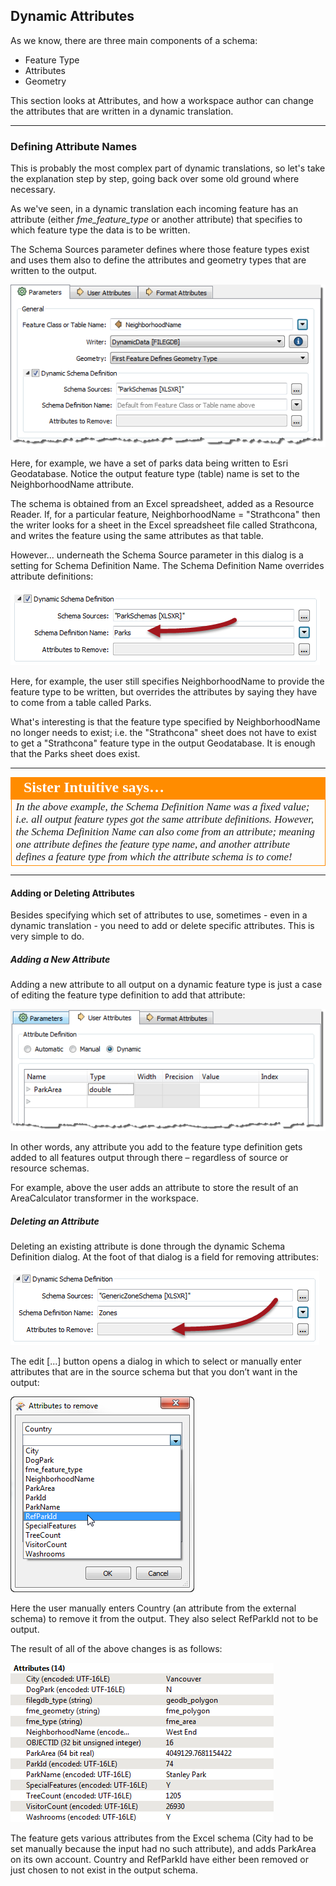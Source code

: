 ## Dynamic Attributes ##

As we know, there are three main components of a schema:

- Feature Type
- Attributes
- Geometry

This section looks at Attributes, and how a workspace author can change the attributes that are written in a dynamic translation.

---

### Defining Attribute Names ###

This is probably the most complex part of dynamic translations, so let's take the explanation step by step, going back over some old ground where necessary.

As we've seen, in a dynamic translation each incoming feature has an attribute (either *fme&#95;feature&#95;type* or another attribute) that specifies to which feature type the data is to be written.

The Schema Sources parameter defines where those feature types exist and uses them also to define the attributes and geometry types that are written to the output. 

![](./Images/Img3.049.DynamicWriterAttrParameter.png)

Here, for example, we have a set of parks data being written to Esri Geodatabase. Notice the output feature type (table) name is set to the NeighborhoodName attribute.

The schema is obtained from an Excel spreadsheet, added as a Resource Reader. If, for a particular feature, NeighborhoodName = "Strathcona" then the writer looks for a sheet in the Excel spreadsheet file called Strathcona, and writes the feature using the same attributes as that table.

However... underneath the Schema Source parameter in this dialog is a setting for Schema Definition Name. The Schema Definition Name overrides attribute definitions:

![](./Images/Img3.050.DynamicWriterAttrParameterSet.png)

Here, for example, the user still specifies NeighborhoodName to provide the feature type to be written, but overrides the attributes by saying they have to come from a table called Parks.

What's interesting is that the feature type specified by NeighborhoodName no longer needs to exist; i.e. the "Strathcona" sheet does not have to exist to get a "Strathcona" feature type in the output Geodatabase. It is enough that the Parks sheet does exist.

---

<table style="border-spacing: 0px">
<tr>
<td style="vertical-align:middle;background-color:darkorange;border: 2px solid darkorange">
<i class="fa fa-quote-left fa-lg fa-pull-left fa-fw" style="color:white;padding-right: 12px;vertical-align:text-top"></i>
<span style="color:white;font-size:x-large;font-weight: bold;font-family:serif">Sister Intuitive says…</span>
</td>
</tr>

<tr>
<td style="border: 1px solid darkorange">
<span style="font-family:serif; font-style:italic; font-size:larger">
In the above example, the Schema Definition Name was a fixed value; i.e. all output feature types got the same attribute definitions. However, the Schema Definition Name can also come from an attribute; meaning one attribute defines the feature type name, and another attribute defines a feature type from which the attribute schema is to come!
</span>
</td>
</tr>
</table>

---

#### Adding or Deleting Attributes ####

Besides specifying which set of attributes to use, sometimes - even in a dynamic translation - you need to add or delete specific attributes. This is very simple to do.


##### Adding a New Attribute #####

Adding a new attribute to all output on a dynamic feature type is just a case of editing the feature type definition to add that attribute:

![](./Images/Img3.051.DynamicWriterAddAttr.png)

In other words, any attribute you add to the feature type definition gets added to all features output through there – regardless of source or resource schemas.

For example, above the user adds an attribute to store the result of an AreaCalculator transformer in the workspace.

##### Deleting an Attribute #####

Deleting an existing attribute is done through the dynamic Schema Definition dialog. At the foot of that dialog is a field for removing attributes:

![](./Images/Img3.052.DynamicWriterDeleteAttrParameter.png)

The edit [...] button opens a dialog in which to select or manually enter attributes that are in the source schema but that you don’t want in the output:

![](./Images/Img3.053.DynamicWriterDeleteAttrDialog.png)

Here the user manually enters Country (an attribute from the external schema) to remove it from the output. They also select RefParkId not to be output.

The result of all of the above changes is as follows:

![](./Images/Img3.065.DynamicOutputAdditionalScreenshot.png)

The feature gets various attributes from the Excel schema (City had to be set manually because the input had no such attribute), and adds ParkArea on its own account. Country and RefParkId have either been removed or just chosen to not exist in the output schema.